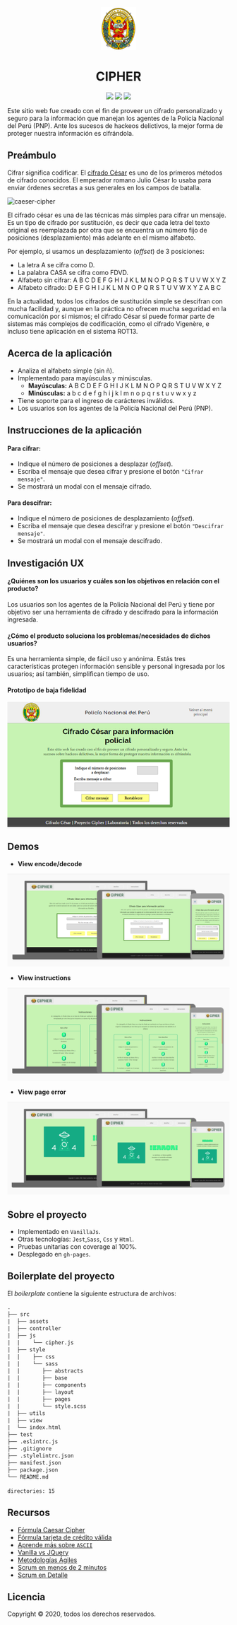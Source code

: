 <p align="center"><a href="public/logo.png"><img src="./src/assets/logo.png" width=80px></a></p>
<h1 align="center">CIPHER</h1>
<p align="center">
<img src="https://img.shields.io/badge/dependencies-up%20to%20date-brightgreen">
<img src="https://img.shields.io/badge/npm-v6.14.5-9cf">
<img src="https://img.shields.io/badge/coverage-100%25-brightgreen">
</p>


Este sitio web fue creado con el fin de proveer un cifrado personalizado y seguro para la información que manejan los agentes de la Policía Nacional del Perú (PNP). Ante los sucesos de hackeos delictivos, la mejor forma de proteger nuestra información es cifrándola.


## Preámbulo

Cifrar significa codificar. El [cifrado César](https://en.wikipedia.org/wiki/Caesar_cipher)
es uno de los primeros métodos de cifrado conocidos. El emperador romano Julio
César lo usaba para enviar órdenes secretas a sus generales en los campos de
batalla.

![caeser-cipher](https://upload.wikimedia.org/wikipedia/commons/thumb/2/2b/Caesar3.svg/2000px-Caesar3.svg.png)

El cifrado césar es una de las técnicas más simples para cifrar un mensaje. Es
un tipo de cifrado por sustitución, es decir que cada letra del texto original
es reemplazada por otra que se encuentra un número fijo de posiciones
(desplazamiento) más adelante en el mismo alfabeto.

Por ejemplo, si usamos un desplazamiento (_offset_) de 3 posiciones:

* La letra A se cifra como D.
* La palabra CASA se cifra como FDVD.
* Alfabeto sin cifrar: A B C D E F G H I J K L M N O P Q R S T U V W X Y Z
* Alfabeto cifrado: D E F G H I J K L M N O P Q R S T U V W X Y Z A B C

En la actualidad, todos los cifrados de sustitución simple se descifran con
mucha facilidad y, aunque en la práctica no ofrecen mucha seguridad en la
comunicación por sí mismos; el cifrado César sí puede formar parte de sistemas
más complejos de codificación, como el cifrado Vigenère, e incluso tiene
aplicación en el sistema ROT13.

## Acerca de la aplicación

- Analiza el alfabeto simple (sin ñ).
- Implementado para mayúsculas y minúsculas.
    - **Mayúsculas:**  A B C D E F G H I J K L M N O P Q R S T U V W X Y Z
    - **Minúsculas:**   a b c d e f g h i j k l m n o p q r s t u v w x y z
- Tiene soporte para el ingreso de carácteres inválidos.
- Los usuarios son los agentes de la Policía Nacional del Perú (PNP).


## Instrucciones de la aplicación

#### Para cifrar:
- Indique el número de posiciones a desplazar (_offset_).
- Escriba el mensaje que desea cifrar y presione el botón `"Cifrar mensaje"`. 
- Se mostrará un modal con el mensaje cifrado. 

#### Para descifrar:
- Indique el número de posiciones de desplazamiento (_offset_). 
- Escriba el mensaje que desea descifrar y presione el botón `"Descifrar mensaje"`. 
- Se mostrará un modal con el mensaje descifrado. 


## Investigación UX
  
#### ¿Quiénes son los usuarios y cuáles son los objetivos en relación con el producto?

Los usuarios son los agentes de la Policía Nacional del Perú y tiene por objetivo ser una herramienta de cifrado y descifrado para la información ingresada.

#### ¿Cómo el producto soluciona los problemas/necesidades de dichos usuarios?

Es una herramienta simple, de fácil uso y anónima. Estás tres características protegen información sensible y personal ingresada por los usuarios; así también, simplifican tiempo de uso.

#### Prototipo de baja fidelidad

<p align="center"><img src="./src/utils/low-prototype.png" alt="Low fidelity prototype"></p>


## Demos

- **View encode/decode**

<img src="./src/utils/demo-encode.png" alt="Demo encode">

- **View instructions**

<img src="./src/utils/demo-instructions.png" alt="Demo intructions">

- **View page error**

<img src="./src/utils/demo-error.png" alt="Demo page error">

## Sobre el proyecto

- Implementado en `VanillaJs`.
- Otras tecnologías: `Jest`,`Sass`, `Css` y `Html`.
- Pruebas unitarias con coverage al 100%.
- Desplegado en `gh-pages`.

## Boilerplate del proyecto
El _boilerplate_ contiene la siguiente estructura de archivos:

```text
.
├── src
|  ├── assets
|  ├── controller
|  ├── js
|  |    └── cipher.js
|  ├── style
|  |    ├── css
|  |    └── sass
|  |       ├── abstracts
|  |       ├── base
|  |       ├── components
|  |       ├── layout
|  |       ├── pages
|  |       └── style.scss
|  ├── utils
|  ├── view
|  └── index.html
├── test
├── .eslintrc.js
├── .gitignore
├── .stylelintrc.json
├── manifest.json
├── package.json
└── README.md

directories: 15 
```    

## Recursos 

- [Fórmula Caesar Cipher](https://img.youtube.com/vi/zd8eVrXhs7Y/0.jpg)
- [Fórmula tarjeta de crédito válida](https://www.youtube.com/watch?v=f0zL6Ot9y_w)
- [Aprende más sobre `ASCII`](http://conceptodefinicion.de/ascii/)
- [Vanilla vs JQuery](https://medium.com/laboratoria-how-to/vanillajs-vs-jquery-31e623bbd46e)
- [Metodologías Ágiles](https://www.youtube.com/watch?v=v3fLx7VHxGM)
- [Scrum en menos de 2 minutos](https://www.youtube.com/watch?v=TRcReyRYIMg)
- [Scrum en Detalle](https://www.youtube.com/watch?v=nOlwF3HRrAY&t=297s)
  
  
 ## Licencia

Copyright © 2020, todos los derechos reservados.
